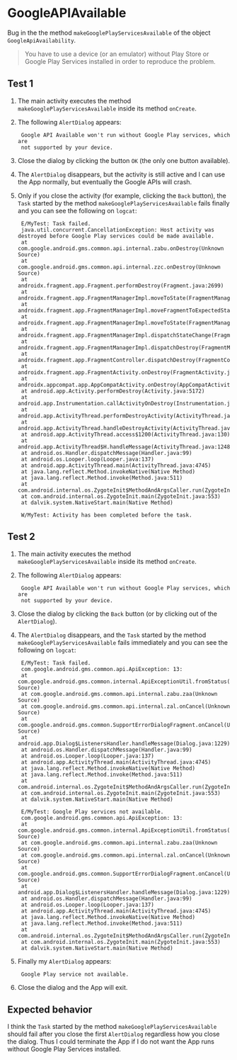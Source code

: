 GoogleAPIAvailable
==================

Bug in the the method `makeGooglePlayServicesAvailable` of the object
`GoogleApiAvailability`.

> You have to use a device (or an emulator) without Play Store or Google Play
> Services installed in order to reproduce the problem.

## Test 1

1. The main activity executes the method `makeGooglePlayServicesAvailable`
inside its method `onCreate`.
2. The following `AlertDialog` appears:

        Google API Available won't run without Google Play services, which are
        not supported by your device.
    
3. Close the dialog by clicking the button `OK` (the only one button available).
4. The `AlertDialog` disappears, but the activity is still active and I can use
the App normally, but eventually the Google APIs will crash.
5. Only if you close the activity (for example, clicking the `Back` button), the
`Task` started by the method `makeGooglePlayServicesAvailable` fails finally
and you can see the following on `logcat`:

        E/MyTest: Task failed.
        java.util.concurrent.CancellationException: Host activity was destroyed before Google Play services could be made available.
        at com.google.android.gms.common.api.internal.zabu.onDestroy(Unknown Source)
        at com.google.android.gms.common.api.internal.zzc.onDestroy(Unknown Source)
        at androidx.fragment.app.Fragment.performDestroy(Fragment.java:2699)
        at androidx.fragment.app.FragmentManagerImpl.moveToState(FragmentManager.java:1591)
        at androidx.fragment.app.FragmentManagerImpl.moveFragmentToExpectedState(FragmentManager.java:1784)
        at androidx.fragment.app.FragmentManagerImpl.moveToState(FragmentManager.java:1852)
        at androidx.fragment.app.FragmentManagerImpl.dispatchStateChange(FragmentManager.java:3269)
        at androidx.fragment.app.FragmentManagerImpl.dispatchDestroy(FragmentManager.java:3260)
        at androidx.fragment.app.FragmentController.dispatchDestroy(FragmentController.java:274)
        at androidx.fragment.app.FragmentActivity.onDestroy(FragmentActivity.java:419)
        at androidx.appcompat.app.AppCompatActivity.onDestroy(AppCompatActivity.java:210)
        at android.app.Activity.performDestroy(Activity.java:5172)
        at android.app.Instrumentation.callActivityOnDestroy(Instrumentation.java:1109)
        at android.app.ActivityThread.performDestroyActivity(ActivityThread.java:3260)
        at android.app.ActivityThread.handleDestroyActivity(ActivityThread.java:3291)
        at android.app.ActivityThread.access$1200(ActivityThread.java:130)
        at android.app.ActivityThread$H.handleMessage(ActivityThread.java:1248)
        at android.os.Handler.dispatchMessage(Handler.java:99)
        at android.os.Looper.loop(Looper.java:137)
        at android.app.ActivityThread.main(ActivityThread.java:4745)
        at java.lang.reflect.Method.invokeNative(Native Method)
        at java.lang.reflect.Method.invoke(Method.java:511)
        at com.android.internal.os.ZygoteInit$MethodAndArgsCaller.run(ZygoteInit.java:786)
        at com.android.internal.os.ZygoteInit.main(ZygoteInit.java:553)
        at dalvik.system.NativeStart.main(Native Method)
        
        W/MyTest: Activity has been completed before the task.

## Test 2

1. The main activity executes the method `makeGooglePlayServicesAvailable`
inside its method `onCreate`.
2. The following `AlertDialog` appears:

        Google API Available won't run without Google Play services, which are
        not supported by your device.

3. Close the dialog by clicking the `Back` button (or by clicking out of the
`AlertDialog`).
4. The `AlertDialog` disappears, and the `Task` started by the method
`makeGooglePlayServicesAvailable` fails immediately and you can see the
following on `logcat`:

        E/MyTest: Task failed.
        com.google.android.gms.common.api.ApiException: 13: 
        at com.google.android.gms.common.internal.ApiExceptionUtil.fromStatus(Unknown Source)
        at com.google.android.gms.common.api.internal.zabu.zaa(Unknown Source)
        at com.google.android.gms.common.api.internal.zal.onCancel(Unknown Source)
        at com.google.android.gms.common.SupportErrorDialogFragment.onCancel(Unknown Source)
        at android.app.Dialog$ListenersHandler.handleMessage(Dialog.java:1229)
        at android.os.Handler.dispatchMessage(Handler.java:99)
        at android.os.Looper.loop(Looper.java:137)
        at android.app.ActivityThread.main(ActivityThread.java:4745)
        at java.lang.reflect.Method.invokeNative(Native Method)
        at java.lang.reflect.Method.invoke(Method.java:511)
        at com.android.internal.os.ZygoteInit$MethodAndArgsCaller.run(ZygoteInit.java:786)
        at com.android.internal.os.ZygoteInit.main(ZygoteInit.java:553)
        at dalvik.system.NativeStart.main(Native Method)
        
        E/MyTest: Google Play services not available.
        com.google.android.gms.common.api.ApiException: 13: 
        at com.google.android.gms.common.internal.ApiExceptionUtil.fromStatus(Unknown Source)
        at com.google.android.gms.common.api.internal.zabu.zaa(Unknown Source)
        at com.google.android.gms.common.api.internal.zal.onCancel(Unknown Source)
        at com.google.android.gms.common.SupportErrorDialogFragment.onCancel(Unknown Source)
        at android.app.Dialog$ListenersHandler.handleMessage(Dialog.java:1229)
        at android.os.Handler.dispatchMessage(Handler.java:99)
        at android.os.Looper.loop(Looper.java:137)
        at android.app.ActivityThread.main(ActivityThread.java:4745)
        at java.lang.reflect.Method.invokeNative(Native Method)
        at java.lang.reflect.Method.invoke(Method.java:511)
        at com.android.internal.os.ZygoteInit$MethodAndArgsCaller.run(ZygoteInit.java:786)
        at com.android.internal.os.ZygoteInit.main(ZygoteInit.java:553)
        at dalvik.system.NativeStart.main(Native Method)

5. Finally my `AlertDialog` appears:

        Google Play service not available.
        
6. Close the dialog and the App will exit.

## Expected behavior

I think the `Task` started by the method `makeGooglePlayServicesAvailable`
should fail after you close the first `AlertDialog` regardless how you close the
dialog. Thus I could terminate the App if I do not want the App runs without
Google Play Services installed.

